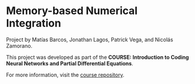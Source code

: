 # Memory-based Numerical Integration

Project by Matías Barcos, Jonathan Lagos, Patrick Vega, and Nicolás Zamorano.

This project was developed as part of the **COURSE: Introduction to Coding Neural Networks and Partial Differential Equations**.

For more information, visit the [course repository](https://github.com/Mathmode/COURSE-NNs-PDEs/tree/main#course-introduction-to-coding-neural-networks-and-partial-differential-equations).
